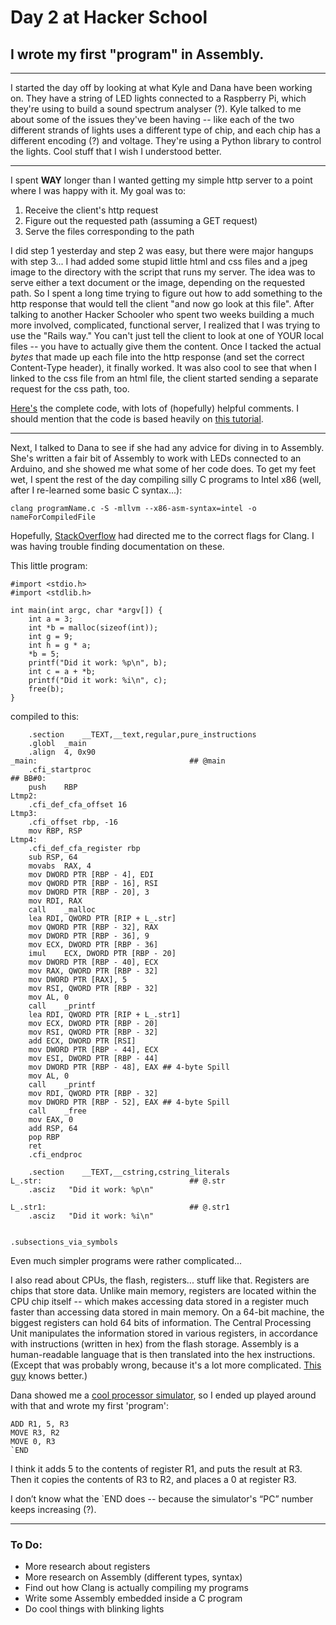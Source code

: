 # Day 2 at Hacker School
## I wrote my first "program" in Assembly.

-----

I started the day off by looking at what Kyle and Dana have been working on. They have a string of LED lights connected to a Raspberry Pi, which they're using to build a sound spectrum analyser (?). Kyle talked to me about some of the issues they've been having -- like each of the two different strands of lights uses a different type of chip, and each chip has a different encoding (?) and voltage. They're using a Python library to control the lights. Cool stuff that I wish I understood better.

--------------

I spent **WAY** longer than I wanted getting my simple http server to a point where I was happy with it. My goal was to:

1. Receive the client's http request
2. Figure out the requested path (assuming a GET request)
3. Serve the files corresponding to the path

I did step 1 yesterday and step 2 was easy, but there were major hangups with step 3... I had added some stupid little html and css files and a jpeg image to the directory with the script that runs my server. The idea was to serve either a text document or the image, depending on the requested path. So I spent a long time trying to figure out how to add something to the http response that would tell the client "and now go look at this file". After talking to another Hacker Schooler who spent two weeks building a much more involved, complicated, functional server, I realized that I was trying to use the "Rails way." You can't just tell the client to look at one of YOUR local files -- you have to actually give them the content. Once I tacked the actual *bytes* that made up each file into the http response (and set the correct Content-Type header), it finally worked. It was also cool to see that when I linked to the css file from an html file, the client started sending a separate request for the css path, too.

[Here's](https://github.com/sophiadavis/http-server) the complete code, with lots of (hopefully) helpful comments. I should mention that the code is based heavily on [this tutorial](http://www.binarytides.com/python-socket-programming-tutorial/).

--------------

Next, I talked to Dana to see if she had any advice for diving in to Assembly. She's written a fair bit of Assembly to work with LEDs connected to an Arduino, and she showed me what some of her code does. To get my feet wet, I spent the rest of the day compiling silly C programs to Intel x86 (well, after I re-learned some basic C syntax...): 

```
clang programName.c -S -mllvm --x86-asm-syntax=intel -o nameForCompiledFile
```

Hopefully, [StackOverflow](http://stackoverflow.com/questions/10990018/how-to-generate-assembly-code-with-clang-in-intel-syntax) had directed me to the correct flags for Clang. I was having trouble finding documentation on these.

This little program:

```
#import <stdio.h>
#import <stdlib.h>

int main(int argc, char *argv[]) {
    int a = 3;
    int *b = malloc(sizeof(int));
    int g = 9;
    int h = g * a;
    *b = 5;
    printf("Did it work: %p\n", b);
    int c = a + *b;
    printf("Did it work: %i\n", c);
    free(b);
}
```
compiled to this:

```
	.section	__TEXT,__text,regular,pure_instructions
	.globl	_main
	.align	4, 0x90
_main:                                  ## @main
	.cfi_startproc
## BB#0:
	push	RBP
Ltmp2:
	.cfi_def_cfa_offset 16
Ltmp3:
	.cfi_offset rbp, -16
	mov	RBP, RSP
Ltmp4:
	.cfi_def_cfa_register rbp
	sub	RSP, 64
	movabs	RAX, 4
	mov	DWORD PTR [RBP - 4], EDI
	mov	QWORD PTR [RBP - 16], RSI
	mov	DWORD PTR [RBP - 20], 3
	mov	RDI, RAX
	call	_malloc
	lea	RDI, QWORD PTR [RIP + L_.str]
	mov	QWORD PTR [RBP - 32], RAX
	mov	DWORD PTR [RBP - 36], 9
	mov	ECX, DWORD PTR [RBP - 36]
	imul	ECX, DWORD PTR [RBP - 20]
	mov	DWORD PTR [RBP - 40], ECX
	mov	RAX, QWORD PTR [RBP - 32]
	mov	DWORD PTR [RAX], 5
	mov	RSI, QWORD PTR [RBP - 32]
	mov	AL, 0
	call	_printf
	lea	RDI, QWORD PTR [RIP + L_.str1]
	mov	ECX, DWORD PTR [RBP - 20]
	mov	RSI, QWORD PTR [RBP - 32]
	add	ECX, DWORD PTR [RSI]
	mov	DWORD PTR [RBP - 44], ECX
	mov	ESI, DWORD PTR [RBP - 44]
	mov	DWORD PTR [RBP - 48], EAX ## 4-byte Spill
	mov	AL, 0
	call	_printf
	mov	RDI, QWORD PTR [RBP - 32]
	mov	DWORD PTR [RBP - 52], EAX ## 4-byte Spill
	call	_free
	mov	EAX, 0
	add	RSP, 64
	pop	RBP
	ret
	.cfi_endproc

	.section	__TEXT,__cstring,cstring_literals
L_.str:                                 ## @.str
	.asciz	 "Did it work: %p\n"

L_.str1:                                ## @.str1
	.asciz	 "Did it work: %i\n"


.subsections_via_symbols
```

Even much simpler programs were rather complicated...

I also read about CPUs, the flash, registers... stuff like that. Registers are chips that store data. Unlike main memory, registers are located within the CPU chip itself -- which makes accessing data stored in a register much faster than accessing data stored in main memory. On a 64-bit machine, the biggest registers can hold 64 bits of information. The Central Processing Unit manipulates the information stored in various registers, in accordance with instructions (written in hex) from the flash storage. Assembly is a human-readable language that is then translated into the hex instructions. (Except that was probably wrong, because it's a lot more complicated. [This guy](http://www.avr-asm-tutorial.net/avr_en/beginner/) knows better.)


Dana showed me a [cool processor simulator](http://ivanzuzak.info/FRISCjs/webapp/), so I ended up played around with that and wrote my first 'program':

```
ADD R1, 5, R3
MOVE R3, R2
MOVE 0, R3
`END
```
I think it adds 5 to the contents of register R1, and puts the result at R3. Then it copies the contents of R3 to R2, and places a 0 at register R3.

I don’t know what the `END does -- because the simulator's “PC” number keeps increasing (?). 

------

### To Do:  
* More research about registers  
* More research on Assembly (different types, syntax)  
* Find out how Clang is actually compiling my programs  
* Write some Assembly embedded inside a C program
* Do cool things with blinking lights     
